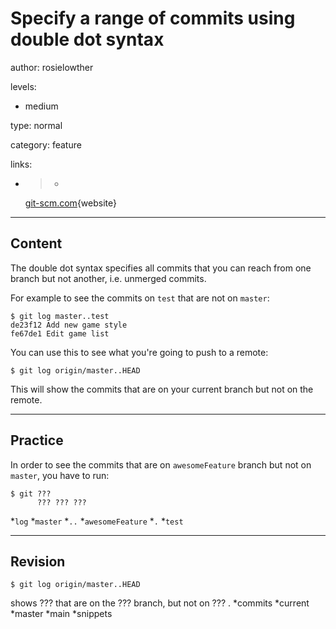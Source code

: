 # Specify a range of commits using double dot syntax
author: rosielowther

levels:

  - medium

type: normal

category: feature

links:

  - >-
    [git-scm.com](http://git-scm.com/book/en/v2/Git-Tools-Revision-Selection){website}

---
## Content

The double dot syntax specifies all commits that you can reach from one branch but not another, i.e. unmerged commits.

For example to see the commits on `test` that are not on `master`:
```
$ git log master..test
de23f12 Add new game style
fe67de1 Edit game list
```
You can use this to see what you're going to push to a remote:
```
$ git log origin/master..HEAD
```
This will show the commits that are on your current branch but not on the remote.

---
## Practice

In order to see the commits that are on `awesomeFeature` branch but not on `master`, you have to run:
```
$ git ???
      ??? ??? ???
```
*`log`
*`master`
*`..`
*`awesomeFeature`
*`.`
*`test`

---
## Revision

```
$ git log origin/master..HEAD
```
shows ??? that are on the ??? branch, but not on ??? .
*commits
*current
*master
*main
*snippets
